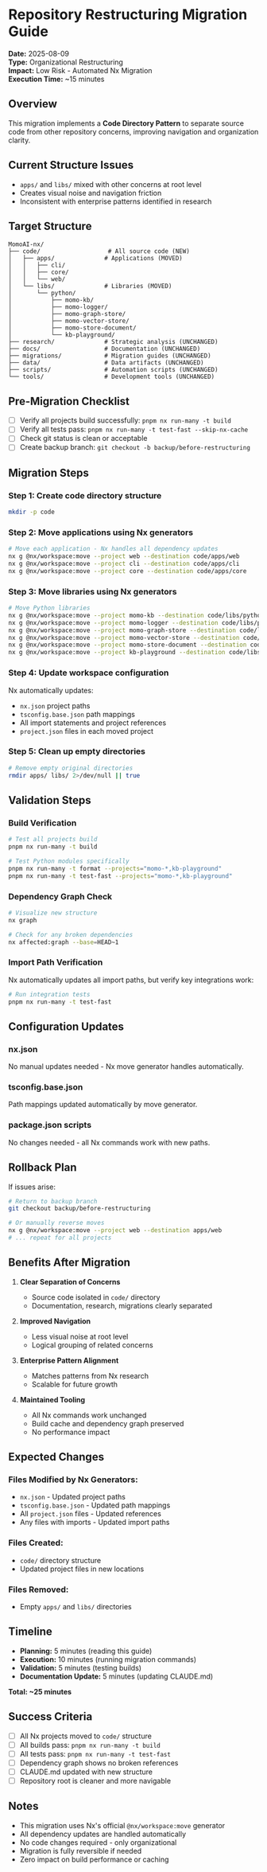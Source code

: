 # Repository Restructuring Migration Guide

**Date:** 2025-08-09  
**Type:** Organizational Restructuring  
**Impact:** Low Risk - Automated Nx Migration  
**Execution Time:** ~15 minutes

## Overview

This migration implements a **Code Directory Pattern** to separate source code from other repository concerns, improving navigation and organization clarity.

## Current Structure Issues

- `apps/` and `libs/` mixed with other concerns at root level
- Creates visual noise and navigation friction
- Inconsistent with enterprise patterns identified in research

## Target Structure

```
MomoAI-nx/
├── code/                   # All source code (NEW)
│   ├── apps/              # Applications (MOVED)
│   │   ├── cli/
│   │   ├── core/
│   │   └── web/
│   └── libs/              # Libraries (MOVED)
│       └── python/
│           ├── momo-kb/
│           ├── momo-logger/
│           ├── momo-graph-store/
│           ├── momo-vector-store/
│           ├── momo-store-document/
│           └── kb-playground/
├── research/              # Strategic analysis (UNCHANGED)
├── docs/                  # Documentation (UNCHANGED)
├── migrations/            # Migration guides (UNCHANGED)
├── data/                  # Data artifacts (UNCHANGED)
├── scripts/               # Automation scripts (UNCHANGED)
└── tools/                 # Development tools (UNCHANGED)
```

## Pre-Migration Checklist

- [ ] Verify all projects build successfully: `pnpm nx run-many -t build`
- [ ] Verify all tests pass: `pnpm nx run-many -t test-fast --skip-nx-cache`
- [ ] Check git status is clean or acceptable
- [ ] Create backup branch: `git checkout -b backup/before-restructuring`

## Migration Steps

### Step 1: Create code directory structure
```bash
mkdir -p code
```

### Step 2: Move applications using Nx generators
```bash
# Move each application - Nx handles all dependency updates
nx g @nx/workspace:move --project web --destination code/apps/web
nx g @nx/workspace:move --project cli --destination code/apps/cli  
nx g @nx/workspace:move --project core --destination code/apps/core
```

### Step 3: Move libraries using Nx generators
```bash
# Move Python libraries
nx g @nx/workspace:move --project momo-kb --destination code/libs/python/momo-kb
nx g @nx/workspace:move --project momo-logger --destination code/libs/python/momo-logger
nx g @nx/workspace:move --project momo-graph-store --destination code/libs/python/momo-graph-store
nx g @nx/workspace:move --project momo-vector-store --destination code/libs/python/momo-vector-store
nx g @nx/workspace:move --project momo-store-document --destination code/libs/python/momo-store-document
nx g @nx/workspace:move --project kb-playground --destination code/libs/python/kb-playground
```

### Step 4: Update workspace configuration
Nx automatically updates:
- `nx.json` project paths
- `tsconfig.base.json` path mappings
- All import statements and project references
- `project.json` files in each moved project

### Step 5: Clean up empty directories
```bash
# Remove empty original directories
rmdir apps/ libs/ 2>/dev/null || true
```

## Validation Steps

### Build Verification
```bash
# Test all projects build
pnpm nx run-many -t build

# Test Python modules specifically
pnpm nx run-many -t format --projects="momo-*,kb-playground"
pnpm nx run-many -t test-fast --projects="momo-*,kb-playground"
```

### Dependency Graph Check
```bash
# Visualize new structure
nx graph

# Check for any broken dependencies
nx affected:graph --base=HEAD~1
```

### Import Path Verification
Nx automatically updates all import paths, but verify key integrations work:
```bash
# Run integration tests
pnpm nx run-many -t test-fast
```

## Configuration Updates

### nx.json
No manual updates needed - Nx move generator handles automatically.

### tsconfig.base.json
Path mappings updated automatically by move generator.

### package.json scripts
No changes needed - all Nx commands work with new paths.

## Rollback Plan

If issues arise:
```bash
# Return to backup branch
git checkout backup/before-restructuring

# Or manually reverse moves
nx g @nx/workspace:move --project web --destination apps/web
# ... repeat for all projects
```

## Benefits After Migration

1. **Clear Separation of Concerns**
   - Source code isolated in `code/` directory
   - Documentation, research, migrations clearly separated
   
2. **Improved Navigation** 
   - Less visual noise at root level
   - Logical grouping of related concerns

3. **Enterprise Pattern Alignment**
   - Matches patterns from Nx research
   - Scalable for future growth

4. **Maintained Tooling**
   - All Nx commands work unchanged
   - Build cache and dependency graph preserved
   - No performance impact

## Expected Changes

### Files Modified by Nx Generators:
- `nx.json` - Updated project paths
- `tsconfig.base.json` - Updated path mappings  
- All `project.json` files - Updated references
- Any files with imports - Updated import paths

### Files Created:
- `code/` directory structure
- Updated project files in new locations

### Files Removed:
- Empty `apps/` and `libs/` directories

## Timeline

- **Planning:** 5 minutes (reading this guide)
- **Execution:** 10 minutes (running migration commands)
- **Validation:** 5 minutes (testing builds)
- **Documentation Update:** 5 minutes (updating CLAUDE.md)

**Total: ~25 minutes**

## Success Criteria

- [ ] All Nx projects moved to `code/` structure
- [ ] All builds pass: `pnpm nx run-many -t build`
- [ ] All tests pass: `pnpm nx run-many -t test-fast`
- [ ] Dependency graph shows no broken references
- [ ] CLAUDE.md updated with new structure
- [ ] Repository root is cleaner and more navigable

## Notes

- This migration uses Nx's official `@nx/workspace:move` generator
- All dependency updates are handled automatically
- No code changes required - only organizational
- Migration is fully reversible if needed
- Zero impact on build performance or caching